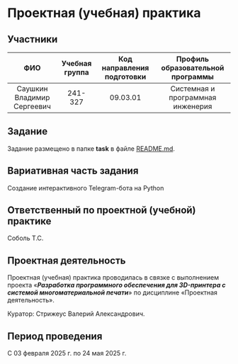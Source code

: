 # Проектная (учебная) практика

## Участники

|             ФИО              |  Учебная группа  |  Код направления подготовки  |      Профиль образовательной программы      |
|:----------------------------:|:----------------:|:----------------------------:|:-------------------------------------------:|
|       Саушкин Владимир Сергеевич       |     241-327      |           09.03.01           |  Системная и программная инженерия |


## Задание

Задание размещено в папке **task** в файле [README.md](task/README.md).

## Вариативная часть задания

Создание  интерактивного Telegram-бота на Python

## Ответственный по проектной (учебной) практике

Соболь T.C.

## Проектная деятельность

Проектная (учебная) практика проводилась в связке с выполнением проекта «***Разработка программного обеспечения для 3D-принтера с системой многоматериальной печати***» по дисциплине «Проектная деятельность».

Куратор: Стрижеус Валерий Александрович.

## Период проведения

С 03 февраля 2025 г. по 24 мая 2025 г.
